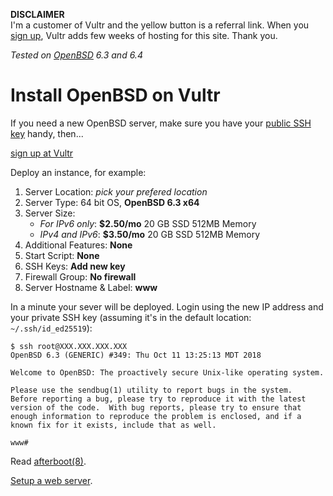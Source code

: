 **DISCLAIMER**<br> I'm a customer of Vultr and the yellow button
is a referral link.  When you [sign
up](https://www.vultr.com/pricing/?ref=7035749), Vultr adds few
weeks of hosting for this site. Thank you.

_Tested on [OpenBSD](/openbsd/) 6.3 and 6.4_

# Install OpenBSD on Vultr

If you need a new OpenBSD server, make sure you have your [public
SSH key](/ssh.html) handy, then...

<a href="https://www.vultr.com/pricing/?ref=7035749"><span
class="form__button">sign up at Vultr</span></a>

Deploy an instance, for example:

1. Server Location: _pick your prefered location_
1. Server Type: 64 bit OS, **OpenBSD 6.3 x64**
1. Server Size:
   - _For IPv6 only_: **$2.50/mo** 20 GB SSD 512MB Memory
   - _IPv4 and IPv6_: **$3.50/mo** 20 GB SSD 512MB Memory
1. Additional Features: **None**
1. Start Script: **None**
1. SSH Keys: **Add new key**
1. Firewall Group: **No firewall**
1. Server Hostname & Label: **www**

In a minute your sever will be deployed. Login using the new IP address
and your private SSH key (assuming it's in the default location:
`~/.ssh/id_ed25519`):

	$ ssh root@XXX.XXX.XXX.XXX
	OpenBSD 6.3 (GENERIC) #349: Thu Oct 11 13:25:13 MDT 2018

	Welcome to OpenBSD: The proactively secure Unix-like operating system.

	Please use the sendbug(1) utility to report bugs in the system.
	Before reporting a bug, please try to reproduce it with the latest
	version of the code.  With bug reports, please try to ensure that
	enough information to reproduce the problem is enclosed, and if a
	known fix for it exists, include that as well.

	www#

Read [afterboot(8)](https://man.openbsd.org/afterboot.8).

[Setup a web server](/openbsd/webserver.html).
